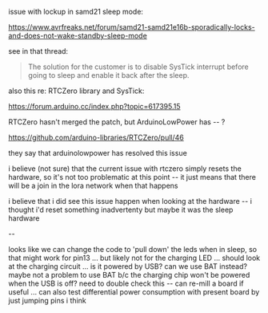 issue with lockup in samd21 sleep mode:

https://www.avrfreaks.net/forum/samd21-samd21e16b-sporadically-locks-and-does-not-wake-standby-sleep-mode

see in that thread: 

> The solution for the customer is to disable SysTick interrupt before going to sleep and enable it back after the sleep.

also this re: RTCZero library and SysTick:

https://forum.arduino.cc/index.php?topic=617395.15

RTCZero hasn't merged the patch, but ArduinoLowPower has -- ?

https://github.com/arduino-libraries/RTCZero/pull/46

they say that arduinolowpower has resolved this issue

i believe (not sure) that the current issue with rtczero simply resets the hardware, so it's not too problematic at this point -- it just means that there will be a join in the lora network when that happens

i believe that i did see this issue happen when looking at the hardware -- i thought i'd reset something inadvertenty but maybe it was the sleep hardware


--

looks like we can change the code to 'pull down' the leds when in sleep, so that might work for pin13 ... but likely not for the charging LED ... should look at the charging circuit ... is it powered by USB? can we use BAT instead? maybe not a problem to use BAT b/c the charging chip won't be powered when the USB is off?  need to double check this -- can re-mill a board if useful ... can also test differential power consumption with present board by just jumping pins i think 



